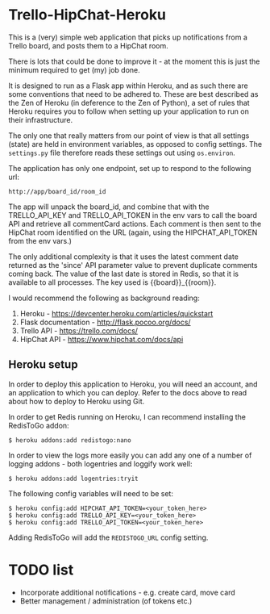 # Trello-HipChat-Heroku

This is a (very) simple web application that picks up notifications from a 
Trello board, and posts them to a HipChat room.

There is lots that could be done to improve it - at the moment this is just the
minimum required to get (my) job done.

It is designed to run as a Flask app within Heroku, and as such there are some
conventions that need to be adhered to. These are best described as the Zen of 
Heroku (in deference to the Zen of Python), a set of rules that Heroku requires
you to follow when setting up your application to run on their infrastructure.

The only one that really matters from our point of view is that all settings
(state) are held in environment variables, as opposed to config settings. The
`settings.py` file therefore reads these settings out using `os.environ`.

The application has only one endpoint, set up to respond to the following url:

    http://app/board_id/room_id

The app will unpack the board_id, and combine that with the TRELLO_API_KEY and
TRELLO_API_TOKEN in the env vars to call the board API and retrieve all 
commentCard actions. Each comment is then sent to the HipChat room identified
on the URL (again, using the HIPCHAT_API_TOKEN from the env vars.)

The only additional complexity is that it uses the latest comment date returned
as the 'since' API parameter value to prevent duplicate comments coming back.
The value of the last date is stored in Redis, so that it is available to all
processes. The key used is {{board}}_{{room}}.

I would recommend the following as background reading:

1. Heroku - https://devcenter.heroku.com/articles/quickstart
2. Flask documentation - http://flask.pocoo.org/docs/
3. Trello API - https://trello.com/docs/
4. HipChat API - https://www.hipchat.com/docs/api

## Heroku setup

In order to deploy this application to Heroku, you will need an account, and an
application to which you can deploy. Refer to the docs above to read about how
to deploy to Heroku using Git.

In order to get Redis running on Heroku, I can recommend installing the RedisToGo
addon:

    $ heroku addons:add redistogo:nano

In order to view the logs more easily you can add any one of a number of logging
addons - both logentries and loggify work well:

    $ heroku addons:add logentries:tryit

The following config variables will need to be set:

    $ heroku config:add HIPCHAT_API_TOKEN=<your_token_here>
    $ heroku config:add TRELLO_API_KEY=<your_token_here>
    $ heroku config:add TRELLO_API_TOKEN=<your_token_here>

Adding RedisToGo will add the `REDISTOGO_URL` config setting.

# TODO list

* Incorporate additional notifications - e.g. create card, move card
* Better management / administration (of tokens etc.)